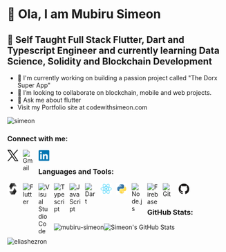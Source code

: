 # 👋 Ola, I am Mubiru Simeon

## 👀 Self Taught Full Stack Flutter, Dart and Typescript Engineer and currently learning Data Science, Solidity and Blockchain Development
- 🔭 I'm currently working on building a passion project called "The Dorx Super App"
- 👯 I’m looking to collaborate on blockchain, mobile and web projects.
- 💬 Ask me about flutter
- Visit my Portfolio site at codewithsimeon.com

<p align="left"> <img src="https://komarev.com/ghpvc/?username=mubiru-simeon&label=Profile%20views&color=0e75b6&style=flat" alt="simeon" /></p>

### Connect with me:
[<img align="left" alt="Twitter" width="26px" src="https://github.com/devicons/devicon/blob/master/icons/twitter/twitter-original.svg" style="padding-right:10px;" />](https://twitter.com/dorxcodelab/)
[<img align="left" alt="Gmail" width="26px" src="https://cdn.jsdelivr.net/gh/devicons/devicon/icons/google/google-original.svg" style="padding-right:10px;" />](codewithsimeon@gmail.com/)
[<img align="left" alt="LinkedIn" width="26px" src="https://github.com/devicons/devicon/blob/master/icons/linkedin/linkedin-original.svg" style="padding-right:10px;" />]([https://www.linkedin.com/in/mubiru-simeon-b28146180/](https://ug.linkedin.com/in/mubiru-simeon-b28146180))

<br/>
          
### Languages and Tools:          
<img align="left" alt="Solidity" width="26px" src="https://github.com/devicons/devicon/blob/master/icons/solidity/solidity-original.svg" style="padding-right:10px;" />
<img align="left" alt="Flutter" width="26px" src="https://cdn.jsdelivr.net/gh/devicons/devicon/icons/flutter/flutter-original.svg" style="padding-right:10px;" />
<img align="left" alt="Visual Studio Code" width="26px" src="https://cdn.jsdelivr.net/gh/devicons/devicon/icons/vscode/vscode-original.svg" style="padding-right:10px;" />
<img align="left" alt="Typescript" width="26px" src="https://cdn.jsdelivr.net/gh/devicons/devicon/icons/typescript/typescript-original.svg" style="padding-right:10px;" />
<img align="left" alt="JavaScript" width="26px" src="https://cdn.jsdelivr.net/gh/devicons/devicon/icons/javascript/javascript-original.svg" style="padding-right:10px;" />
<img align="left" alt="Dart" width="26px" src="https://cdn.jsdelivr.net/gh/devicons/devicon/icons/dart/dart-original-wordmark.svg" style="padding-right:10px;" />
<img align="left" alt="React" width="26px" src="https://github.com/devicons/devicon/blob/master/icons/react/react-original.svg" style="padding-right:10px;" />
<img align="left" alt="Python" width="26px" src="https://github.com/devicons/devicon/blob/master/icons/python/python-original.svg" style="padding-right:10px;" />
<img align="left" alt="Node.js" width="26px" src="https://cdn.jsdelivr.net/gh/devicons/devicon/icons/nodejs/nodejs-original.svg" style="padding-right:10px;" />
<img align="left" alt="Firebase" width="26px" src="https://cdn.jsdelivr.net/gh/devicons/devicon/icons/firebase/firebase-plain-wordmark.svg" style="padding-right:10px;" />
<img align="left" alt="Git" width="26px" src="https://cdn.jsdelivr.net/gh/devicons/devicon/icons/git/git-original.svg" style="padding-right:10px;" />
<img align="left" alt="GitHub" width="26px" src="https://github.com/devicons/devicon/blob/master/icons/github/github-original.svg" style="padding-right:10px;"/>
<br />
<br />

### GitHub Stats:
  <p><img align="left" src="https://github-readme-stats.vercel.app/api/top-langs?username=mubiru-simeon&show_icons=true&locale=en&layout=compact" alt="mubiru-simeon" /></p>
  <p>&nbsp;<img align="left" alt="Simeon's GitHub Stats" src="https://github-readme-stats.vercel.app/api?username=mubiru-simeon&show_icons=true&hide_border=false&title_color=ff652f&icon_color=FFE400&bg_color=09131B&text_color=ffffff&border_color=0c1a25" /></p>
  <p><img align="center" src="https://github-readme-streak-stats.herokuapp.com/?user=mubiru-simeon&" alt="eliashezron" /></p>
